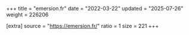 +++
title = "emersion.fr"
date = "2022-03-22"
updated = "2025-07-26"
weight = 226206

[extra]
source = "https://emersion.fr/"
ratio = 1
size = 221
+++

